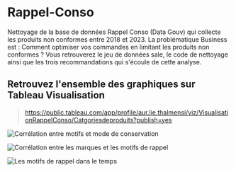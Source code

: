 # Rappel-Conso
Nettoyage de la base de données Rappel Conso (Data Gouv) qui collecte les produits non conformes entre 2018 et 2023. La problématique Business est : Comment optimiser vos commandes en limitant les produits non conformes ? Vous retrouverez le jeu de données sale, le code de nettoyage ainsi que les trois recommandations qui s'écoule de cette analyse.

## Retrouvez l'ensemble des graphiques sur Tableau Visualisation
> https://public.tableau.com/app/profile/aur.lie.thalmensi/viz/VisualisationRappelConso/Catgoriesdeproduits?publish=yes


![Corrélation entre motifs et mode de conservation](https://github.com/Aurelie9/Rappel-Conso/assets/161243335/5161cf6f-d7ce-4a93-9790-3f55526a5a4e)

![Corrélation entre les marques et les motifs de rappel](https://github.com/Aurelie9/Rappel-Conso/assets/161243335/42adc3db-0a29-41f1-9460-5015bda1b920)


![Les motifs de rappel dans le temps](https://github.com/Aurelie9/Rappel-Conso/assets/161243335/56c60c75-4f3d-4b32-83b7-d4831688e27f)


